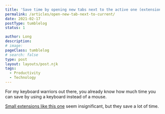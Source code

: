 ```yaml
---
title: 'Save time by opening new tabs next to the active one (extension for Chrome)'
permalink: /articles/open-new-tab-next-to-current/
date: 2021-02-17
postType: tumblelog
status: 1

author: Long
description: 
# image:
pageClass: tumblelog
# search: false
type: post
layout: layouts/post.njk
tags:
  - Productivity
  - Technology
---
```


For my keyboard warriors out there, you already know how much time you can save by using a keyboard instead of a mouse.

[Small extensions like this one](https://chrome.google.com/webstore/detail/open-tabs-next-to-current/gmpnnmonpnnmnhpdldahlekfofigiffh) seem insignificant, but they save a lot of time.
